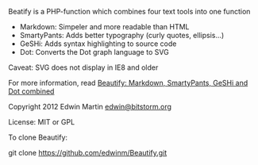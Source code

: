 Beatify is a PHP-function which combines four text tools into one function
- Markdown: Simpeler and more readable than HTML
- SmartyPants: Adds better typography (curly quotes, ellipsis...)
- GeSHi: Adds syntax highlighting to source code
- Dot: Converts the Dot graph language to SVG

Caveat: SVG does not display in IE8 and older

For more information, read [Beautify: Markdown, SmartyPants, GeSHi and Dot combined](http://www.bitstorm.org/weblog/2012-8/Beautify_Markdown_SmartyPants_GeSHi_and_Dot_combined.html)

Copyright 2012 Edwin Martin <edwin@bitstorm.org>

License: MIT or GPL

To clone Beautify:

git clone https://github.com/edwinm/Beautify.git